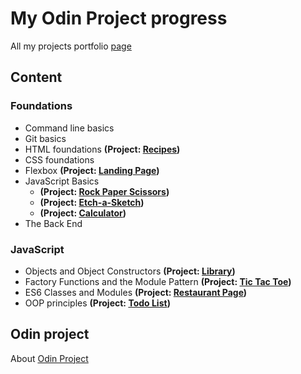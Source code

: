 # My Odin Project progress
All my projects portfolio [page](https://phillyb33.github.io/odin-project) 

## Content

### Foundations
* Command line basics
* Git basics
* HTML foundations **(Project: [Recipes](https://github.com/phillyb33/odin-project/tree/main/foundations/03-html-foundations/PROJECT-recipes))**
* CSS foundations
* Flexbox **(Project: [Landing Page](https://github.com/phillyb33/odin-project/tree/main/foundations/05-flex/00-PROJECT-landing-page))**
* JavaScript Basics 
  * **(Project: [Rock Paper Scissors](https://github.com/phillyb33/odin-project/tree/main/foundations/06-javascript/00-PROJECT-rock-paper-scissors))**
  * **(Project: [Etch-a-Sketch](https://github.com/phillyb33/odin-project/tree/main/foundations/06-javascript/00-PROJECT-etch-a-sketch))** 
  * **(Project: [Calculator](https://github.com/phillyb33/odin-project/tree/main/foundations/06-javascript/00-PROJECT-calculator))** 
* The Back End

### JavaScript
* Objects and Object Constructors **(Project: [Library](https://github.com/phillyb33/odin-project/tree/main/javascript/organizing-js-code/PROJECT-library))**
* Factory Functions and the Module Pattern **(Project: [Tic Tac Toe](https://github.com/phillyb33/odin-project/tree/main/javascript/organizing-js-code/PROJECT-tic-tac-toe))**
* ES6 Classes and Modules **(Project: [Restaurant Page](https://github.com/phillyb33/restaurant-page))**
* OOP principles **(Project: [Todo List](https://github.com/phillyb33/todo-list))**

## Odin project
About [Odin Project](https://theodinproject.com)